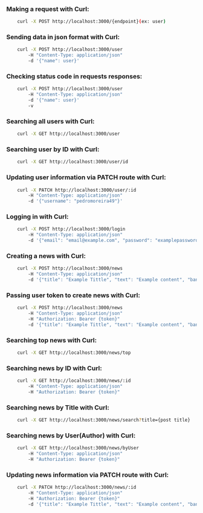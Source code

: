 ### Making a request with Curl:

```bash
    curl -X POST http://localhost:3000/{endpoint}(ex: user)
```

### Sending data in json format with Curl:

```bash
    curl -X POST http://localhost:3000/user 
	    -H "Content-Type: application/json" 
	    -d '{"name": user}'
```

### Checking status code in requests responses:
```bash
    curl -X POST http://localhost:3000/user 
	    -H "Content-Type: application/json" 
	    -d '{"name": user}'
        -v
```

### Searching all users with Curl:
```bash
    curl -X GET http://localhost:3000/user
```

### Searching user by ID with Curl:
```bash
    curl -X GET http://localhost:3000/user/id
```

### Updating user information via PATCH route with Curl:
```bash
    curl -X PATCH http://localhost:3000/user/:id
        -H "Content-Type: application/json" 
        -d '{"username": "pedromoreira49"}'
```

### Logging in with Curl:
```bash
    curl -X POST http://localhost:3000/login
        -H "Content-Type: application/json" 
        -d '{"email": "email@example.com", "password": "examplepassword"}'
```

### Creating a news with Curl:
```bash
    curl -X POST http://localhost:3000/news 
        -H "Content-Type: application/json" 
        -d '{"title": "Example Tittle", "text": "Example content", "banner": "exampleImage.jpg"}'
```

### Passing user token to create news with Curl:
```bash
    curl -X POST http://localhost:3000/news 
        -H "Content-Type: application/json"
        -H "Authorization: Bearer {token}" 
        -d '{"title": "Example Tittle", "text": "Example content", "banner": "exampleImage.jpg"}'
```

### Searching top news with Curl:
```bash
    curl -X GET http://localhost:3000/news/top
```

### Searching news by ID with Curl:
```bash
    curl -X GET http://localhost:3000/news/:id
        -H "Content-Type: application/json"
        -H "Authorization: Bearer {token}"
```

### Searching news by Title with Curl:
```bash
    curl -X GET http://localhost:3000/news/search?title={post title}
```

### Searching news by User(Author) with Curl:
```bash
    curl -X GET http://localhost:3000/news/byUser
        -H "Content-Type: application/json"
        -H "Authorization: Bearer {token}"
```

### Updating news information via PATCH route with Curl:
```bash
    curl -X PATCH http://localhost:3000/news/:id
        -H "Content-Type: application/json" 
        -H "Authorization: Bearer {token}"
        -d '{"title": "Example Tittle", "text": "Example content", "banner": "exampleImage.jpg"}'
```

